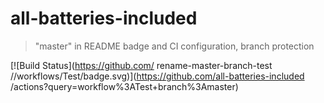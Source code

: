 # all-batteries-included

> "master" in README badge and CI configuration, branch protection

[![Build Status](https://github.com/ rename-master-branch-test //workflows/Test/badge.svg)](https://github.com/all-batteries-included /actions?query=workflow%3ATest+branch%3Amaster)
